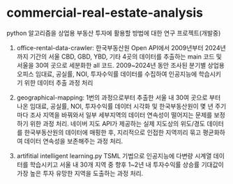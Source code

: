 # commercial-real-estate-analysis
python 알고리즘을 상업용 부동산 투자에 활용할 방법에 대한 연구 프로젝트(개발중)

1. office-rental-data-crawler:
 한국부동산원 Open API에서 2009년부터 2024년까지 기간의 서울 CBD, GBD, YBD, 기타 4곳의 데이터를 추출하는 main 코드 및 서울을 30여 곳으로 세분화한 all 코드. 2009~2024년 동안 조사된 분기별 상업용 오피스 임대료, 공실률, NOI, 투자수익률 데이터를 수집하여 인공지능에 학습시키기 위한 데이터 추출 과정 처리

2. geographical-mapping:
 1번의 과정으로부터 추출한 서울 내 30여 곳으로 부터 나온 임대료, 공실률, NOI, 투자수익률 데이터 시각화 및 한국부동산원이 몇 년 주기 마다 조사 지역을 바꿔와서 일부 세부지역의 데이터 연속성이 떨어지는 문제를 보정하기 위한 과정 처리. 네이버 지도 API가 제공하는 실제 지도상의 위도/경도 데이터를 한국부동산원의 데이터에 매핑한 후, 지리적으로 인접한 지역끼리 묶고 평균화하여 데이터 연속성을 보존해주는 과정 처리. 

3. artifitial intelligent learning.py
 TSML 기법으로 인공지능에 다변량 시계열 데이터를 학습시키고 서울 내 30개 지역 중 향후 1~2년 내 투자수익률 상승률 기대값이 가장 높은 투자 유망한 지역을 도출하는 과정 처리.
